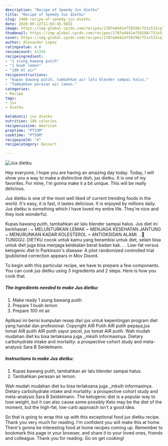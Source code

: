 ```yaml
---
description: "Recipe of Speedy Jus dietku"
title: "Recipe of Speedy Jus dietku"
slug: 1488-recipe-of-speedy-jus-dietku
date: 2020-09-22T11:03:45.983Z
image: https://img-global.cpcdn.com/recipes/1707e8442ef59290/751x532cq70/jus-dietku-foto-resep-utama.jpg
thumbnail: https://img-global.cpcdn.com/recipes/1707e8442ef59290/751x532cq70/jus-dietku-foto-resep-utama.jpg
cover: https://img-global.cpcdn.com/recipes/1707e8442ef59290/751x532cq70/jus-dietku-foto-resep-utama.jpg
author: Alexander Lopez
ratingvalue: 4.6
reviewcount: 41316
recipeingredient:
- "1 siung bawang putih"
- "1 buah lemon"
- "100 ml air"
recipeinstructions:
- "Kupas bawang putih, tambahkan air lalu blender sampai halus."
- "Tambahkan perasan air lemon."
categories:
- Recipe
tags:
- jus
- dietku

katakunci: jus dietku 
nutrition: 188 calories
recipecuisine: American
preptime: "PT33M"
cooktime: "PT59M"
recipeyield: "4"
recipecategory: Dessert

---
```



![Jus dietku](https://img-global.cpcdn.com/recipes/1707e8442ef59290/751x532cq70/jus-dietku-foto-resep-utama.jpg)

Hey everyone, I hope you are having an amazing day today. Today, I will show you a way to make a distinctive dish, jus dietku. It is one of my favorites. For mine, I'm gonna make it a bit unique. This will be really delicious.

Jus dietku is one of the most well liked of current trending foods in the world. It's easy, it is fast, it tastes delicious. It is enjoyed by millions daily. Jus dietku is something which I have loved my entire life. They're nice and they look wonderful.

Kupas bawang putih, tambahkan air lalu blender sampai halus. Jus diet ini berkhasiat : ~ MELUNTURKAN LEMAK ~ MENJAGA KESEHATAN JANTUNG ~ MENURUNKAN KADAR KOLESTEROL ~ ANTIOKSIDAN ALAMI. . 📢 TUNGGU. DIETKU cocok untuk kamu yang berambisi untuk diet, selain bisa untuk diet juga bisa menjaga keidealan berat badan kak. . . Low-fat versus ketogenic diet in Parkinson&#39;s disease: A pilot randomized controlled trial [published correction appears in Mov Disord.


To begin with this particular recipe, we have to prepare a few components. You can cook jus dietku using 3 ingredients and 2 steps. Here is how you cook that.

<!--inarticleads1-->

##### The ingredients needed to make Jus dietku:

1. Make ready 1 siung bawang putih
1. Prepare 1 buah lemon
1. Prepare 100 ml air


Aplikasi ini berisi kumpulan resep dari jus untuk kepentingan program diet yang handal dan profesional. Copyright AIR Putih AIR putih pepaya,jus tomat AIR putih AIR putih sayur pecel, jus tomat AIR putih. Wah mudah mudahan diet ku bisa terlaksana juga ,,mksih informasinya. Dietary carbohydrate intake and mortality: a prospective cohort study and meta-analysis Sara B Seidelmann. 

<!--inarticleads2-->

##### Instructions to make Jus dietku:

1. Kupas bawang putih, tambahkan air lalu blender sampai halus.
1. Tambahkan perasan air lemon.


Wah mudah mudahan diet ku bisa terlaksana juga ,,mksih informasinya. Dietary carbohydrate intake and mortality: a prospective cohort study and meta-analysis Sara B Seidelmann. The ketogenic diet is a popular way to lose weight, but it can also cause some possibly Keto may be the diet of the moment, but the high-fat, low-carb approach isn&#39;t a good idea. 

So that is going to wrap this up with this exceptional food jus dietku recipe. Thank you very much for reading. I'm confident you will make this at home. There's gonna be interesting food at home recipes coming up. Remember to bookmark this page in your browser, and share it to your loved ones, friends and colleague. Thank you for reading. Go on get cooking!
